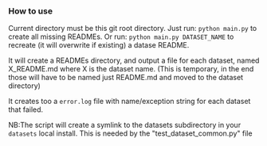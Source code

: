 ### How to use

Current directory must be this git root directory.
Just run: ```python main.py``` to create all missing READMEs.
Or run: ```python main.py DATASET_NAME``` to recreate (it will overwrite if existing) a datase README.


It will create a READMEs directory, and output a file for each dataset, named X_README.md where X is the dataset name.
(This is temporary, in the end those will have to be named just README.md and moved to the dataset directory)

It creates too a ```error.log``` file with name/exception string for each dataset that failed.   

NB:The script will create a symlink to the datasets subdirectory in your ```datasets``` local install. This is needed by the "test_dataset_common.py" file
